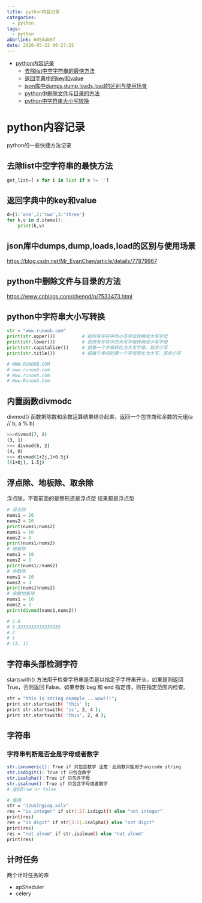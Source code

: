 ```yaml
---
title: python内容记录
categories:
  - python
tags:
  - python
abbrlink: 605dab9f
date: 2020-05-22 00:27:22
---
```


<!-- @import "[TOC]" {cmd="toc" depthFrom=1 depthTo=6 orderedList=false} -->

<!-- code_chunk_output -->

- [python内容记录](#python内容记录)
  - [去除list中空字符串的最快方法](#去除list中空字符串的最快方法)
  - [返回字典中的key和value](#返回字典中的key和value)
  - [json库中dumps,dump,loads,load的区别与使用场景](#json库中dumpsdumploadsload的区别与使用场景)
  - [python中删除文件与目录的方法](#python中删除文件与目录的方法)
  - [python中字符串大小写转换](#python中字符串大小写转换)

<!-- /code_chunk_output -->


<!-- more -->

# python内容记录
python的一些快捷方法记录


## 去除list中空字符串的最快方法
```python
get_list=[ x for i in list if x != '']
```

## 返回字典中的key和value
```py
d={1:'one',2:'two',3:'three'}
for k,v in d.items():
    print(k,v)
```

## json库中dumps,dump,loads,load的区别与使用场景
https://blog.csdn.net/Mr_EvanChen/article/details/77879967

## python中删除文件与目录的方法
https://www.cnblogs.com/chengd/p/7533473.html


## python中字符串大小写转换
```py
str = "www.runoob.com"
print(str.upper())          # 把所有字符中的小写字母转换成大写字母
print(str.lower())          # 把所有字符中的大写字母转换成小写字母
print(str.capitalize())     # 把第一个字母转化为大写字母，其余小写
print(str.title())          # 把每个单词的第一个字母转化为大写，其余小写

# WWW.RUNOOB.COM
# www.runoob.com
# Www.runoob.com
# Www.Runoob.Com
```

## 内置函数divmodc
divmod() 函数把除数和余数运算结果结合起来，返回一个包含商和余数的元组(a // b, a % b)
```bash
>>>divmod(7, 2)
(3, 1)
>>> divmod(8, 2)
(4, 0)
>>> divmod(1+2j,1+0.5j)
((1+0j), 1.5j)
```

## 浮点除、地板除、取余除
浮点除，不管前面的是整形还是浮点型 结果都是浮点型
```py
# 浮点除
nums1 = 20
nums2 = 10
print(nums1/nums2) 
nums1 = 10
nums2 = 3
print(nums1/nums2)
# 地板除
nums1 = 10
nums2 = 3
print(nums1//nums2)
# 余数除
nums1 = 10
nums2 = 3
print(nums1%nums2)
# 余数地板除
nums1 = 10
nums2 = 3
print(divmod(nums1,nums2))

# 2.0
# 3.3333333333333335
# 3
# 1
# (3, 1)
```

## 字符串头部检测字符
startswith() 方法用于检查字符串是否是以指定子字符串开头，如果是则返回 True，否则返回 False。如果参数 beg 和 end 指定值，则在指定范围内检查。
```bash
str = "this is string example....wow!!!";
print str.startswith( 'this' );
print str.startswith( 'is', 2, 4 );
print str.startswith( 'this', 2, 4 );
```


## 字符串

### 字符串判断是否全是字母或者数字
```bash
str.isnumeric(): True if 只包含数字 注意：此函数只能用于unicode string
str.isdigit(): True if 只包含数字
str.isalpha()：True if 只包含字母
str.isalnum()：True if 只包含字母或者数字
# 返回True or false

# 使用
str = "12usingLog.xslx"
res = "is integer" if str[:2].isdigit() else "not integer"
print(res)
res = "is digit" if str[3:5].isalpha() else "not digit"
print(res)
res = "not alnum" if str.isalnum() else "not alnum"
print(res)
```

## 计时任务
两个计时任务的库
- apSheduler
- celery